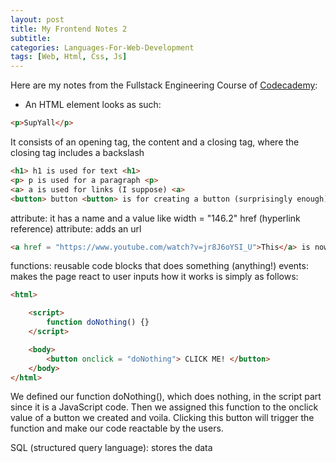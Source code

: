 ```yaml
---
layout: post
title: My Frontend Notes 2
subtitle: 
categories: Languages-For-Web-Development
tags: [Web, Html, Css, Js]
---
```


Here are my notes from the Fullstack Engineering Course of [Codecademy](https://www.codecademy.com/):

- An HTML element looks as such:

```HTML
<p>SupYall</p>
```

It consists of an opening tag, the content and a closing tag, where the closing tag includes a backslash

```HTML
<h1> h1 is used for text <h1>
<p> p is used for a paragraph <p>
<a> a is used for links (I suppose) <a>
<button> button <button> is for creating a button (surprisingly enough)
```

attribute: it has a name and a value like width = "146.2"
href (hyperlink reference) attribute: adds an url

```HTML
<a href = "https://www.youtube.com/watch?v=jr8J6oYSI_U">This</a> is now linked to the given url
```

functions: reusable code blocks that does something (anything!)
events: makes the page react to user inputs
how it works is simply as follows:

```HTML
<html>

    <script>
        function doNothing() {}
    </script>

    <body>
        <button onclick = "doNothing"> CLICK ME! </button>
    </body>
</html>
```
We defined our function doNothing(), which does nothing, in the script part since it is a JavaScript code. Then we assigned this function to the onclick value of a button we created and voila. Clicking this button will trigger the function and make our code reactable by the users. 

SQL (structured query language): stores the data




